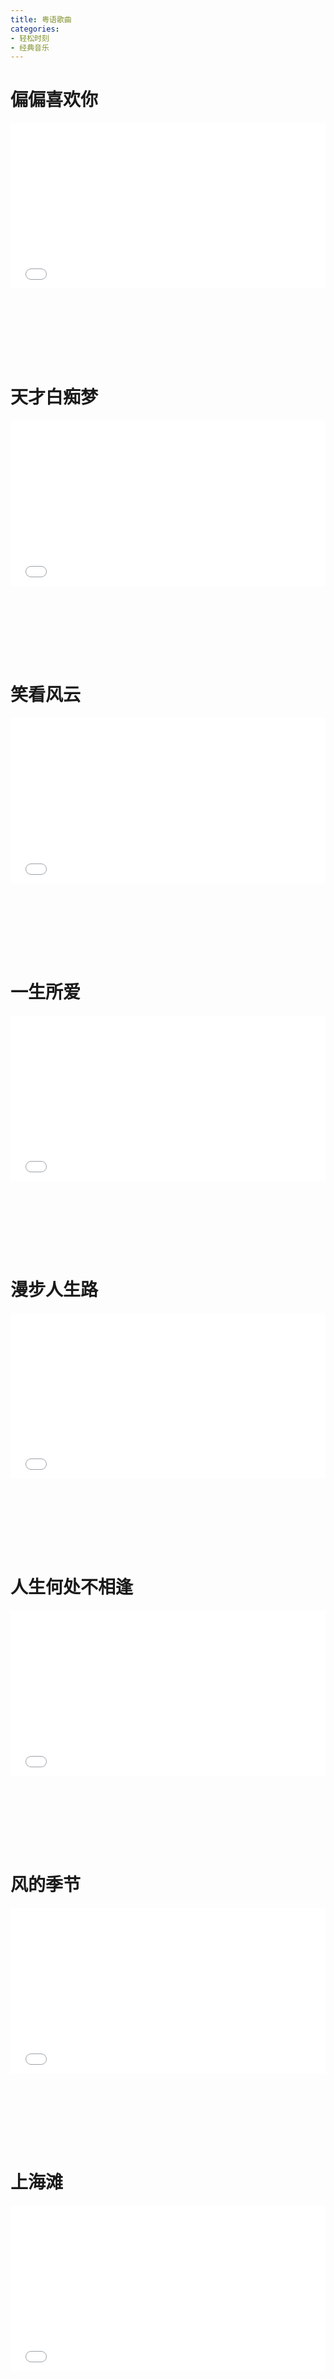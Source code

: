 ```yaml
---
title: 粤语歌曲
categories: 
- 轻松时刻
- 经典音乐
---
```


# 偏偏喜欢你

<div style="position: relative; width: 100%; height: 0; padding-bottom: 75%;">
<iframe src="//player.bilibili.com/player.html?aid=370702837&bvid=BV1EZ4y1p72q&cid=192869371&page=1&high_quality=1&danmaku=0" scrolling="no" border="0" frameborder="no" framespacing="0" allowfullscreen="true" style="position: absolute; width: 100%; height: 70%; Left: 0; top: 0;"></iframe></div>

# 天才白痴梦

<div style="position: relative; width: 100%; height: 0; padding-bottom: 75%;">
<iframe src="//player.bilibili.com/player.html?aid=333575433&bvid=BV1Dw411Z71p&cid=353955443&page=1&high_quality=1&danmaku=0" scrolling="no" border="0" frameborder="no" framespacing="0" allowfullscreen="true" style="position: absolute; width: 100%; height: 70%; Left: 0; top: 0;"></iframe></div>

# 笑看风云

<div style="position: relative; width: 100%; height: 0; padding-bottom: 75%;">
<iframe src="//player.bilibili.com/player.html?aid=67030718&bvid=BV1L4411C74R&cid=116233207&page=1&high_quality=1&danmaku=0" scrolling="no" border="0" frameborder="no" framespacing="0" allowfullscreen="true" style="position: absolute; width: 100%; height: 70%; Left: 0; top: 0;"></iframe></div>

# 一生所爱

<div style="position: relative; width: 100%; height: 0; padding-bottom: 75%;">
<iframe src="//player.bilibili.com/player.html?aid=68115851&bvid=BV1pJ411w7UE&cid=118063087&page=1&high_quality=1&danmaku=0" scrolling="no" border="0" frameborder="no" framespacing="0" allowfullscreen="true" style="position: absolute; width: 100%; height: 70%; Left: 0; top: 0;"></iframe></div>

# 漫步人生路

<div style="position: relative; width: 100%; height: 0; padding-bottom: 75%;">
<iframe src="//player.bilibili.com/player.html?aid=970294328&bvid=BV1Zp4y1671X&cid=258295491&page=1&high_quality=1&danmaku=0" scrolling="no" border="0" frameborder="no" framespacing="0" allowfullscreen="true" style="position: absolute; width: 100%; height: 70%; Left: 0; top: 0;"></iframe></div>

# 人生何处不相逢

<div style="position: relative; width: 100%; height: 0; padding-bottom: 75%;">
<iframe src="//player.bilibili.com/player.html?aid=838828436&bvid=BV1Eg4y1i7YL&cid=211730615&page=1&high_quality=1&danmaku=0" scrolling="no" border="0" frameborder="no" framespacing="0" allowfullscreen="true" style="position: absolute; width: 100%; height: 70%; Left: 0; top: 0;"></iframe></div>

# 风的季节

<div style="position: relative; width: 100%; height: 0; padding-bottom: 75%;">
<iframe src="//player.bilibili.com/player.html?aid=674779416&bvid=BV1iU4y1779W&cid=390206471&page=1&high_quality=1&danmaku=0" scrolling="no" border="0" frameborder="no" framespacing="0" allowfullscreen="true" style="position: absolute; width: 100%; height: 70%; Left: 0; top: 0;"></iframe></div>

# 上海滩

<div style="position: relative; width: 100%; height: 0; padding-bottom: 75%;">
<iframe src="//player.bilibili.com/player.html?aid=22806874&bvid=BV17W411376a&cid=37879390&page=1&high_quality=1&danmaku=0" scrolling="no" border="0" frameborder="no" framespacing="0" allowfullscreen="true" style="position: absolute; width: 100%; height: 70%; Left: 0; top: 0;"></iframe></div>

# 世间始终你好

<div style="position: relative; width: 100%; height: 0; padding-bottom: 75%;">
<iframe src="//player.bilibili.com/player.html?aid=10598183&bvid=BV15x411v7Dg&cid=17495077&page=1&high_quality=1&danmaku=0" scrolling="no" border="0" frameborder="no" framespacing="0" allowfullscreen="true" style="position: absolute; width: 100%; height: 70%; Left: 0; top: 0;"></iframe></div>

# 铁血丹心

<div style="position: relative; width: 100%; height: 0; padding-bottom: 75%;">
<iframe src="//player.bilibili.com/player.html?aid=75023359&bvid=BV1cE411v7nM&cid=128345145&page=1&high_quality=1&danmaku=0" scrolling="no" border="0" frameborder="no" framespacing="0" allowfullscreen="true" style="position: absolute; width: 100%; height: 70%; Left: 0; top: 0;"></iframe></div>

# 千千阙歌

<div style="position: relative; width: 100%; height: 0; padding-bottom: 75%;">
<iframe src="//player.bilibili.com/player.html?aid=66487409&bvid=BV1w441127zh&cid=565727528&page=1&high_quality=1&danmaku=0" scrolling="no" border="0" frameborder="no" framespacing="0" allowfullscreen="true" style="position: absolute; width: 100%; height: 70%; Left: 0; top: 0;"></iframe></div>